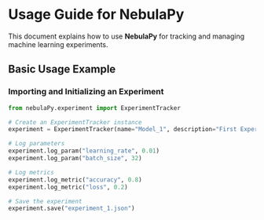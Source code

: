 # Usage Guide for NebulaPy

This document explains how to use **NebulaPy** for tracking and managing machine learning experiments.

## Basic Usage Example

### Importing and Initializing an Experiment

```python
from nebulaPy.experiment import ExperimentTracker

# Create an ExperimentTracker instance
experiment = ExperimentTracker(name="Model_1", description="First Experiment")

# Log parameters
experiment.log_param("learning_rate", 0.01)
experiment.log_param("batch_size", 32)

# Log metrics
experiment.log_metric("accuracy", 0.8)
experiment.log_metric("loss", 0.2)

# Save the experiment
experiment.save("experiment_1.json")
```
